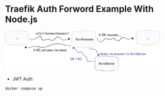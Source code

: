 # Traefik Auth Forword Example With Node.js

![](./doc/img/authforward.png)

- JWT Auth

```bash
docker compose up 
```